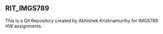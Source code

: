 ## RIT_IMGS789
This is a Git Repository created by Abhishek Krishnamurthy for IMGS789 HW assignments.
